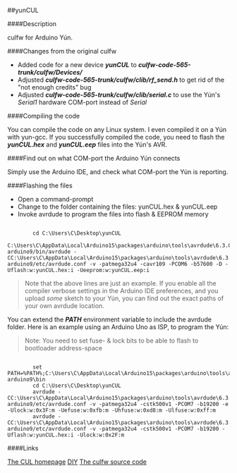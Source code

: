 ##yunCUL



####Description

culfw for Arduino Yún.



####Changes from the original culfw

- Added code for a new device ***yunCUL*** to ***culfw-code-565-trunk/culfw/Devices/***
- Adjusted ***culfw-code-565-trunk/culfw/clib/rf_send.h*** to get rid of the "not enough credits" bug
- Adjusted ***culfw-code-565-trunk/culfw/clib/serial.c*** to use the Yún's _Serial1_ hardware COM-port instead of _Serial_


####Compiling the code

You can compile the code on any Linux system. I even compiled it on a Yún with yun-gcc.
If you successfully compiled the code, you need to flash the ***yunCUL.hex*** and ***yunCUL.eep*** files into the Yún's AVR.

####Find out on what COM-port the Arduino Yún connects

Simply use the Arduino IDE, and check what COM-port the Yún is reporting.

####Flashing the files

- Open a command-prompt
- Change to the folder containing the files: yunCUL.hex & yunCUL.eep
- Invoke avrdude to program the files into flash & EEPROM memory

```

        cd C:\Users\C\Desktop\yunCUL
        C:\Users\C\AppData\Local\Arduino15\packages\arduino\tools\avrdude\6.3.0-arduino9/bin/avrdude -CC:\Users\C\AppData\Local\Arduino15\packages\arduino\tools\avrdude\6.3.0-arduino9/etc/avrdude.conf -v -patmega32u4 -cavr109 -PCOM6 -b57600 -D -Uflash:w:yunCUL.hex:i -Ueeprom:w:yunCUL.eep:i

```

> Note that the above lines are just an example.
> If you enable all the compiler verbose settings in the Arduino IDE preferences, and you upload _some_ sketch to your Yún, you can find out the exact paths of your own avrdude location.

You can extend the ***PATH*** environment variable to include the avrdude folder.
Here is an example using an Arduino Uno as ISP, to program the Yún:
> Note: You need to set fuse- & lock bits to be able to flash to bootloader address-space

```

        set PATH=%PATH%;C:\Users\C\AppData\Local\Arduino15\packages\arduino\tools\avrdude\6.3.0-arduino9\bin
        cd C:\Users\C\Desktop\yunCUL
        avrdude -CC:\Users\C\AppData\Local\Arduino15\packages\arduino\tools\avrdude\6.3.0-arduino9/etc/avrdude.conf -v -patmega32u4 -cstk500v1 -PCOM7 -b19200 -e -Ulock:w:0x3F:m -Uefuse:w:0xfb:m -Uhfuse:w:0xd8:m -Ulfuse:w:0xff:m 
        avrdude -CC:\Users\C\AppData\Local\Arduino15\packages\arduino\tools\avrdude\6.3.0-arduino9/etc/avrdude.conf -v -patmega32u4 -cstk500v1 -PCOM7 -b19200 -Uflash:w:yunCUL.hex:i -Ulock:w:0x2F:m

```



####Links

[The CUL homepage](https://wiki.fhem.de/wiki/CUL)
[DIY](https://wiki.fhem.de/wiki/Selbstbau_CUL)
[The culfw source code](https://sourceforge.net/p/culfw/code/HEAD/tarball)

